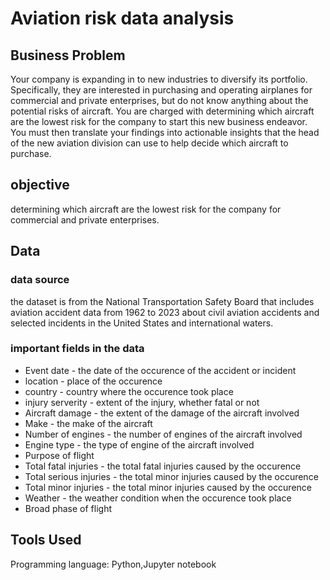 # Aviation risk data analysis
## Business Problem
Your company is expanding in to new industries to diversify its portfolio. Specifically, they are interested in purchasing and operating airplanes for commercial and private enterprises, but do not know anything about the potential risks of aircraft. You are charged with determining which aircraft are the lowest risk for the company to start this new business endeavor. You must then translate your findings into actionable insights that the head of the new aviation division can use to help decide which aircraft to purchase.
## objective
determining which aircraft are the lowest risk for the company for commercial and private enterprises.
## Data
 ### data source
the dataset is from the National Transportation Safety Board that includes aviation accident data from 1962 to 2023 about civil aviation accidents and selected incidents in the United States and international waters.
 ### important fields in the data
- Event date - the date of the occurence of the accident or incident
- location - place of the occurence
- country - country where the occurence took place
- injury serverity - extent of the injury, whether fatal or not
- Aircraft damage - the extent of the damage of the aircraft involved
- Make - the make of the aircraft
- Number of engines - the number of engines of the aircraft involved
- Engine type - the type of engine of the aircraft involved
- Purpose of flight
- Total fatal injuries - the total fatal injuries caused by the occurence
- Total serious injuries - the total minor injuries caused by the occurence
- Total minor injuries - the total minor injuries caused by the occurence
- Weather - the weather condition when the occurence took place
- Broad phase of flight
## Tools Used
Programming language: Python,Jupyter notebook




